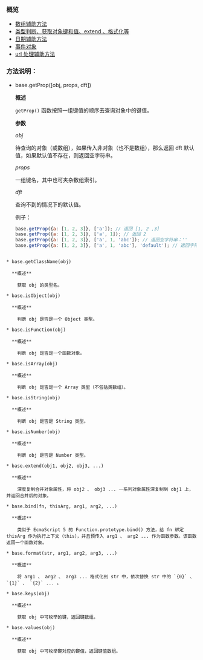 ### 概览

* [数组辅助方法](https://github.com/yibuyisheng/utilities/blob/master/src/arrayHelper.js)
* [类型判断、获取对象键和值、extend 、格式化等](https://github.com/yibuyisheng/utilities/blob/master/src/base.js)
* [日期辅助方法](https://github.com/yibuyisheng/utilities/blob/master/src/dateHelper.js)
* [事件对象](https://github.com/yibuyisheng/utilities/blob/master/src/eventDealer.js)
* [url 处理辅助方法](https://github.com/yibuyisheng/utilities/blob/master/src/urlHelper.js)

### 方法说明：

  * base.getProp([obj, props, dft])

    **概述**

    `getProp()` 函数按照一组键值的顺序去查询对象中的键值。

    **参数**

    *obj*

      待查询的对象（或数组），如果传入非对象（也不是数组），那么返回 dft 默认值，如果默认值不存在，则返回空字符串。

    *props*

      一组键名，其中也可夹杂数组索引。

    *dft*

      查询不到的情况下的默认值。

    例子：

    ```js
    base.getProp({a: [1, 2, 3]}, ['a']); // 返回 [1, 2 ,3]
    base.getProp({a: [1, 2, 3]}, ['a', 1]); // 返回 2
    base.getProp({a: [1, 2, 3]}, ['a', 1, 'abc']); // 返回空字符串：''
    base.getProp({a: [1, 2, 3]}, ['a', 1, 'abc'], 'default'); // 返回字符串：'default'
  ```

  * base.getClassName(obj)

    **概述**

      获取 obj 的类型名。

  * base.isObject(obj)

    **概述**

      判断 obj 是否是一个 Object 类型。

  * base.isFunction(obj)

    **概述**

      判断 obj 是否是一个函数对象。

  * base.isArray(obj)

    **概述**

      判断 obj 是否是一个 Array 类型（不包括类数组）。

  * base.isString(obj)

    **概述**

      判断 obj 是否是 String 类型。

  * base.isNumber(obj)

    **概述**

      判断 obj 是否是 Number 类型。

  * base.extend(obj1, obj2, obj3, ...)

    **概述**

      深度复制合并对象属性，将 obj2 、 obj3 ... 一系列对象属性深复制到 obj1 上，并返回合并后的对象。

  * base.bind(fn, thisArg, arg1, arg2, ...)

    **概述**

      类似于 EcmaScript 5 的 Function.prototype.bind() 方法，给 fn 绑定 thisArg 作为执行上下文（this），并且预传入 arg1 、 arg2 ... 作为函数参数。该函数返回一个函数对象。

  * base.format(str, arg1, arg2, arg3, ...)

    **概述**

      将 arg1 、 arg2 、 arg3 ... 格式化到 str 中，依次替换 str 中的 `{0}` 、 `{1}` 、 `{2}` ... 。

  * base.keys(obj)

    **概述**

      获取 obj 中可枚举的键，返回键数组。

  * base.values(obj)

    **概述**

      获取 obj 中可枚举键对应的键值，返回键值数组。
